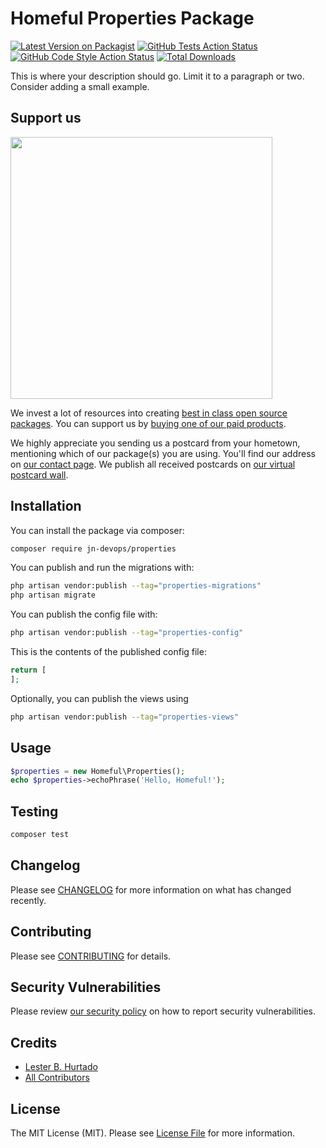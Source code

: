 # Homeful Properties Package

[![Latest Version on Packagist](https://img.shields.io/packagist/v/jn-devops/properties.svg?style=flat-square)](https://packagist.org/packages/jn-devops/properties)
[![GitHub Tests Action Status](https://img.shields.io/github/actions/workflow/status/jn-devops/properties/run-tests.yml?branch=main&label=tests&style=flat-square)](https://github.com/jn-devops/properties/actions?query=workflow%3Arun-tests+branch%3Amain)
[![GitHub Code Style Action Status](https://img.shields.io/github/actions/workflow/status/jn-devops/properties/fix-php-code-style-issues.yml?branch=main&label=code%20style&style=flat-square)](https://github.com/jn-devops/properties/actions?query=workflow%3A"Fix+PHP+code+style+issues"+branch%3Amain)
[![Total Downloads](https://img.shields.io/packagist/dt/jn-devops/properties.svg?style=flat-square)](https://packagist.org/packages/jn-devops/properties)

This is where your description should go. Limit it to a paragraph or two. Consider adding a small example.

## Support us

[<img src="https://github-ads.s3.eu-central-1.amazonaws.com/properties.jpg?t=1" width="419px" />](https://spatie.be/github-ad-click/properties)

We invest a lot of resources into creating [best in class open source packages](https://spatie.be/open-source). You can support us by [buying one of our paid products](https://spatie.be/open-source/support-us).

We highly appreciate you sending us a postcard from your hometown, mentioning which of our package(s) you are using. You'll find our address on [our contact page](https://spatie.be/about-us). We publish all received postcards on [our virtual postcard wall](https://spatie.be/open-source/postcards).

## Installation

You can install the package via composer:

```bash
composer require jn-devops/properties
```

You can publish and run the migrations with:

```bash
php artisan vendor:publish --tag="properties-migrations"
php artisan migrate
```

You can publish the config file with:

```bash
php artisan vendor:publish --tag="properties-config"
```

This is the contents of the published config file:

```php
return [
];
```

Optionally, you can publish the views using

```bash
php artisan vendor:publish --tag="properties-views"
```

## Usage

```php
$properties = new Homeful\Properties();
echo $properties->echoPhrase('Hello, Homeful!');
```

## Testing

```bash
composer test
```

## Changelog

Please see [CHANGELOG](CHANGELOG.md) for more information on what has changed recently.

## Contributing

Please see [CONTRIBUTING](CONTRIBUTING.md) for details.

## Security Vulnerabilities

Please review [our security policy](../../security/policy) on how to report security vulnerabilities.

## Credits

- [Lester B. Hurtado](https://github.com/jn-devops)
- [All Contributors](../../contributors)

## License

The MIT License (MIT). Please see [License File](LICENSE.md) for more information.
